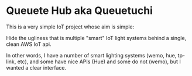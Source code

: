 # Queuete Hub aka Queuetuchi

This is a very simple IoT project whose aim is simple:

Hide the ugliness that is multiple "smart" IoT light systems behind a single, clean AWS IoT api.

In other words, I have a number of smart lighting systems (wemo, hue, tp-link, etc), and some have nice APIs (Hue) and some do not (wemo), but I wanted a clear interface.
